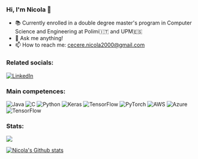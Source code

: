 ### Hi, I'm Nicola 👋

- 📚 Currently enrolled in a double degree master's program in Computer Science and Engineering at Polimi🇮🇹 and UPM🇪🇸
- 💬 Ask me anything!
- 📫 How to reach me: cecere.nicola2000@gmail.com

### Related socials:
[![LinkedIn](https://img.shields.io/badge/LinkedIn-%230077B5.svg?logo=linkedin&logoColor=white)](https://www.linkedin.com/in/nicola-cecere-779185200/) 

### Main competences:
![Java](https://img.shields.io/badge/java-%23ED8B00.svg?style=for-the-badge&logo=java&logoColor=white)
![C](https://img.shields.io/badge/c-%2300599C.svg?style=for-the-badge&logo=c&logoColor=white) 
![Python](https://img.shields.io/badge/Python-FFD43B?style=for-the-badge&logo=python&logoColor=blue) 
![Keras](https://img.shields.io/badge/Keras-%23D00000.svg?style=for-the-badge&logo=Keras&logoColor=white)
![TensorFlow](https://img.shields.io/badge/TensorFlow-FF6F00?style=for-the-badge&logo=tensorflow&logoColor=white)
![PyTorch](https://img.shields.io/badge/PyTorch-EE4C2C?style=for-the-badge&logo=pytorch&logoColor=white)
![AWS](https://img.shields.io/badge/Amazon_AWS-FF9900?style=for-the-badge&logo=amazonaws&logoColor=white)
![Azure](https://img.shields.io/badge/Azure_DevOps-0078D7?style=for-the-badge&logo=azure-devops&logoColor=white)
![TensorFlow](https://img.shields.io/badge/Docker-2CA5E0?style=for-the-badge&logo=docker&logoColor=white)




### Stats:
![](https://github-readme-stats.vercel.app/api/top-langs/?username=nicola-cecere&theme=darcula&hide_border=true&include_all_commits=false&count_private=false&layout=compact)

[![Nicola's Github stats](https://github-readme-stats.vercel.app/api?username=nicola-cecere&show_icons=true&theme=dark)](https://github.com/nicola-cecere)

<!--
**nicola-cecere/nicola-cecere** is a ✨ _special_ ✨ repository because its `README.md` (this file) appears on your GitHub profile.

Here are some ideas to get you started:

- 🔭 I’m currently working on ...
- 🌱 I’m currently learning ...
- 👯 I’m looking to collaborate on ...
- 🤔 I’m looking for help with ...
- 💬 Ask me about ...
- 📫 How to reach me: ...
- 😄 Pronouns: ...
- ⚡ Fun fact: ...
-->
